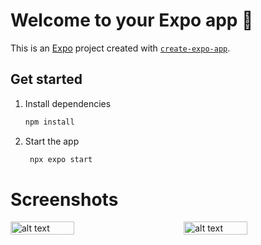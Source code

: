 # Welcome to your Expo app 👋

This is an [Expo](https://expo.dev) project created with [`create-expo-app`](https://www.npmjs.com/package/create-expo-app).

## Get started

1. Install dependencies

   ```bash
   npm install
   ```

2. Start the app

   ```bash
    npx expo start
   ```

# Screenshots

<div style="display: flex; justify-content: space-between;">
  <img src="gif1.gif" alt="alt text" width="45%"/>
  <img src="gif2.gif" alt="alt text" width="45%"/>
</div>
